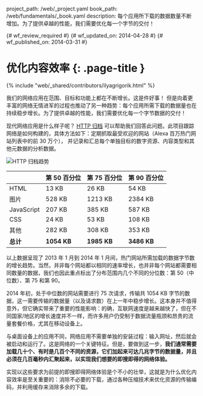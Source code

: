 project_path: /web/_project.yaml
book_path: /web/fundamentals/_book.yaml
description: 每个应用所下载的数据数量不断增加。为了提供卓越的性能，我们需要优化每一个字节的交付！

{# wf_review_required #}
{# wf_updated_on: 2014-04-28 #}
{# wf_published_on: 2014-03-31 #}

# 优化内容效率 {: .page-title }

{% include "web/_shared/contributors/ilyagrigorik.html" %}



我们的网络应用在范围、目标和功能上都在不断增长。这是件好事！ 但是向着更丰富的网络无情进军的过程也推动了另一种趋势：每个应用所需下载的数据量也在持续稳步增长。为了提供卓越的性能，我们需要优化每一个字节数据的交付！


现代网络应用是什么样子呢？ [HTTP 归档](http://httparchive.org/) 可以帮助我们回答此问题。此项目跟踪网络是如何构建的，具体方法如下：定期抓取最受欢迎的网站（Alexa 百万热门网站列表中的前 30 万个）， 并记录和汇总每个单独目标的数字资源、内容类型和其他元数据的分析数据。

<img src="images/http-archive-trends.png" class="center" alt="HTTP 归档趋势">

<table class="mdl-data-table mdl-js-data-table">
<thead>
  <tr>
    <th></th>
    <th>第 50 百分位</th>
    <th>第 75 百分位</th>
    <th>第 90 百分位</th>
  </tr>
</thead>
<tr>
  <td data-th="类型">HTML</td>
  <td data-th="50%">13 KB</td>
  <td data-th="75%">26 KB</td>
  <td data-th="90%">54 KB</td>
</tr>
<tr>
  <td data-th="类型">图片</td>
  <td data-th="50%">528 KB</td>
  <td data-th="75%">1213 KB</td>
  <td data-th="90%">2384 KB</td>
</tr>
<tr>
  <td data-th="类型">JavaScript</td>
  <td data-th="50%">207 KB</td>
  <td data-th="75%">385 KB</td>
  <td data-th="90%">587 KB</td>
</tr>
<tr>
  <td data-th="类型">CSS</td>
  <td data-th="50%">24 KB</td>
  <td data-th="75%">53 KB</td>
  <td data-th="90%">108 KB</td>
</tr>
<tr>
  <td data-th="类型">其他</td>
  <td data-th="50%">282 KB</td>
  <td data-th="75%">308 KB</td>
  <td data-th="90%">353 KB</td>
</tr>
<tr>
  <td data-th="类型"><strong>总计</strong></td>
  <td data-th="50%"><strong>1054 KB</strong></td>
  <td data-th="75%"><strong>1985 KB</strong></td>
  <td data-th="90%"><strong>3486 KB</strong></td>
</tr>
</table>

以上数据呈现了 2013 年 1 月到 2014 年 1 月间，热门网站所需加载的数据字节数的增长趋势。当然，并非每个网站都以相同的速率增长，也并非每个网站都需要相同数量的数据，我们也因此重点标出了分布范围内几个不同的分位数：第 50（中位数）、第 75 和第 90。

2014 年初，处于中位数的网站需要进行 75 次请求，传输共 1054 KB 字节的数据，这一需要传输的数据量（以及请求数）在上一年中稳步增长。这本身并不值得意外，但它确实带来了重要的性能影响：的确，互联网速度是越来越快了，但在不同国家/地区的增长速度并不一样，而许多用户仍受制于数据流量瓶颈和昂贵的流量套餐价格，尤其在移动设备上。

与桌面设备上的应用不同，网络应用不需要单独的安装过程：输入网址，然后就会被启动和运行了。这是网络的一个关键特征。但是，要做到这一步，**我们通常需要加载几十个、有时是几百个不同的资源，它们加起来可达几兆字节的数据量，并且必须在几百毫秒内汇聚起来，以实现我们想要的即搜即得的网络体验。**

实现以这些要求为前提的即搜即得网络体验是个不小的壮举，这就是为什么优化内容效率是至关重要的：消除不必要的下载，通过各种压缩技术来优化资源的传输编码，并利用缓存来消除多余的下载。


